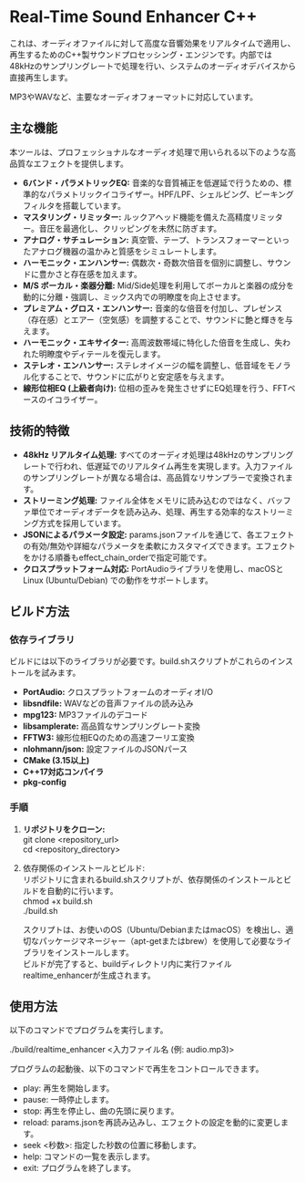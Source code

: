# **Real-Time Sound Enhancer C++**

これは、オーディオファイルに対して高度な音響効果をリアルタイムで適用し、再生するためのC++製サウンドプロセッシング・エンジンです。内部では48kHzのサンプリングレートで処理を行い、システムのオーディオデバイスから直接再生します。

MP3やWAVなど、主要なオーディオフォーマットに対応しています。

## **主な機能**

本ツールは、プロフェッショナルなオーディオ処理で用いられる以下のような高品質なエフェクトを提供します。

* **6バンド・パラメトリックEQ:** 音楽的な音質補正を低遅延で行うための、標準的なパラメトリックイコライザー。HPF/LPF、シェルビング、ピーキングフィルタを搭載しています。  
* **マスタリング・リミッター:** ルックアヘッド機能を備えた高精度リミッター。音圧を最適化し、クリッピングを未然に防ぎます。  
* **アナログ・サチュレーション:** 真空管、テープ、トランスフォーマーといったアナログ機器の温かみと質感をシミュレートします。  
* **ハーモニック・エンハンサー:** 偶数次・奇数次倍音を個別に調整し、サウンドに豊かさと存在感を加えます。  
* **M/S ボーカル・楽器分離:** Mid/Side処理を利用してボーカルと楽器の成分を動的に分離・強調し、ミックス内での明瞭度を向上させます。  
* **プレミアム・グロス・エンハンサー:** 音楽的な倍音を付加し、プレゼンス（存在感）とエアー（空気感）を調整することで、サウンドに艶と輝きを与えます。  
* **ハーモニック・エキサイター:** 高周波数帯域に特化した倍音を生成し、失われた明瞭度やディテールを復元します。  
* **ステレオ・エンハンサー:** ステレオイメージの幅を調整し、低音域をモノラル化することで、サウンドに広がりと安定感を与えます。  
* **線形位相EQ (上級者向け):** 位相の歪みを発生させずにEQ処理を行う、FFTベースのイコライザー。

## **技術的特徴**

* **48kHz リアルタイム処理:** すべてのオーディオ処理は48kHzのサンプリングレートで行われ、低遅延でのリアルタイム再生を実現します。入力ファイルのサンプリングレートが異なる場合は、高品質なリサンプラーで変換されます。  
* **ストリーミング処理:** ファイル全体をメモリに読み込むのではなく、バッファ単位でオーディオデータを読み込み、処理、再生する効率的なストリーミング方式を採用しています。  
* **JSONによるパラメータ設定:** params.jsonファイルを通じて、各エフェクトの有効/無効や詳細なパラメータを柔軟にカスタマイズできます。エフェクトをかける順番もeffect\_chain\_orderで指定可能です。  
* **クロスプラットフォーム対応:** PortAudioライブラリを使用し、macOSとLinux (Ubuntu/Debian) での動作をサポートします。

## **ビルド方法**

### **依存ライブラリ**

ビルドには以下のライブラリが必要です。build.shスクリプトがこれらのインストールを試みます。

* **PortAudio:** クロスプラットフォームのオーディオI/O  
* **libsndfile:** WAVなどの音声ファイルの読み込み  
* **mpg123:** MP3ファイルのデコード  
* **libsamplerate:** 高品質なサンプリングレート変換  
* **FFTW3:** 線形位相EQのための高速フーリエ変換  
* **nlohmann/json:** 設定ファイルのJSONパース  
* **CMake (3.15以上)**  
* **C++17対応コンパイラ**  
* **pkg-config**

### **手順**

1. **リポジトリをクローン:**  
   git clone \<repository\_url\>  
   cd \<repository\_directory\>

2. 依存関係のインストールとビルド:  
   リポジトリに含まれるbuild.shスクリプトが、依存関係のインストールとビルドを自動的に行います。  
   chmod \+x build.sh  
   ./build.sh

   スクリプトは、お使いのOS（Ubuntu/DebianまたはmacOS）を検出し、適切なパッケージマネージャー（apt-getまたはbrew）を使用して必要なライブラリをインストールします。  
   ビルドが完了すると、buildディレクトリ内に実行ファイルrealtime\_enhancerが生成されます。

## **使用方法**

以下のコマンドでプログラムを実行します。

./build/realtime\_enhancer \<入力ファイル名 (例: audio.mp3)\>

プログラムの起動後、以下のコマンドで再生をコントロールできます。

* play: 再生を開始します。  
* pause: 一時停止します。  
* stop: 再生を停止し、曲の先頭に戻ります。  
* reload: params.jsonを再読み込みし、エフェクトの設定を動的に変更します。  
* seek \<秒数\>: 指定した秒数の位置に移動します。  
* help: コマンドの一覧を表示します。  
* exit: プログラムを終了します。